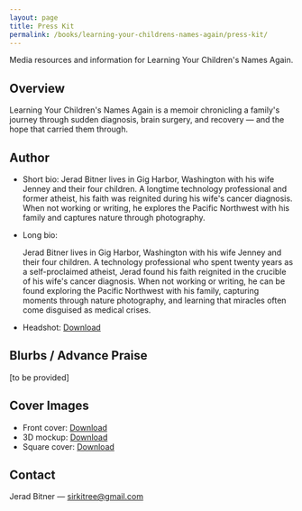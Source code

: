 ```yaml
---
layout: page
title: Press Kit
permalink: /books/learning-your-childrens-names-again/press-kit/
---
```


<p class="lede">Media resources and information for Learning Your Children's Names Again.</p>

## Overview

Learning Your Children's Names Again is a memoir chronicling a family's journey through sudden diagnosis, brain surgery, and recovery — and the hope that carried them through.

## Author

- Short bio: Jerad Bitner lives in Gig Harbor, Washington with his wife Jenney and their four children. A longtime technology professional and former atheist, his faith was reignited during his wife's cancer diagnosis. When not working or writing, he explores the Pacific Northwest with his family and captures nature through photography.
- Long bio:

  Jerad Bitner lives in Gig Harbor, Washington with his wife Jenney and their four
  children. A technology professional who spent twenty years as a self-proclaimed
  atheist, Jerad found his faith reignited in the crucible of his wife's cancer
  diagnosis. When not working or writing, he can be found exploring the Pacific
  Northwest with his family, capturing moments through nature photography, and
  learning that miracles often come disguised as medical crises.
- Headshot: <a href="/assets/books/learning-your-childrens-names-again/author-headshot.jpg">Download</a>

## Blurbs / Advance Praise

[to be provided]

## Cover Images

- Front cover: <a href="/assets/books/learning-your-childrens-names-again/cover-front.jpg">Download</a>
- 3D mockup: <a href="/assets/books/learning-your-childrens-names-again/cover-3d.jpg">Download</a>
- Square cover: <a href="/assets/books/learning-your-childrens-names-again/cover-square.jpg">Download</a>

## Contact

Jerad Bitner — <a href="mailto:sirkitree@gmail.com">sirkitree@gmail.com</a>

<style>
.lede { color: var(--muted-color); margin-bottom: 12px; }
</style>


